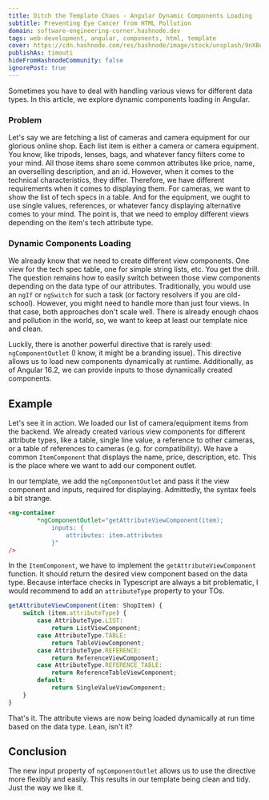 ```yaml
---
title: Ditch the Template Chaos - Angular Dynamic Components Loading
subtitle: Preventing Eye Cancer from HTML Pollution
domain: software-engineering-corner.hashnode.dev
tags: web-development, angular, components, html, template
cover: https://cdn.hashnode.com/res/hashnode/image/stock/unsplash/9nXBuHKkafU/upload/32547a47488e49867018f2436a958559.jpeg?w=1600&h=840&fit=crop&crop=entropy&auto=compress,format&format=webp
publishAs: timouti
hideFromHashnodeCommunity: false
ignorePost: true
---
```


Sometimes you have to deal with handling various views for different data types. In this article, we explore dynamic components loading in Angular.

### Problem
Let's say we are fetching a list of cameras and camera equipment for our glorious online shop. Each list item is either a camera or camera equipment. You know, like tripods, lenses, bags, and whatever fancy filters come to your mind. All those items share some common attributes like price, name, an overselling description, and an id. However, when it comes to the technical characteristics, they differ. Therefore, we have different requirements when it comes to displaying them. For cameras, we want to show the list of tech specs in a table. And for the equipment, we ought to use single values, references, or whatever fancy displaying alternative comes to your mind. The point is, that we need to employ different views depending on the item's tech attribute type.

### Dynamic Components Loading
We already know that we need to create different view components. One view for the tech spec table, one for simple string lists, etc. You get the drill. The question remains how to easily switch between those view components depending on the data type of our attributes. Traditionally, you would use an `ngIf` or `ngSwitch` for such a task (or factory resolvers if you are old-school). However, you might need to handle more than just four views. In that case, both approaches don't scale well. There is already enough chaos and pollution in the world, so, we want to keep at least our template nice and clean.

Luckily, there is another powerful directive that is rarely used: `ngComponentOutlet` (I know, it might be a branding issue). This directive allows us to load new components dynamically at runtime. Additionally, as of Angular 16.2, we can provide inputs to those dynamically created components.

## Example
Let's see it in action. We loaded our list of camera/equipment items from the backend. We already created various view components for different attribute types, like a table, single line value, a reference to other cameras, or a table of references to cameras (e.g. for compatibility). We have a common `ItemComponent` that displays the name, price, description, etc. This is the place where we want to add our component outlet.

In our template, we add the `ngComponentOutlet` and pass it the view component and inputs, required for displaying. Admittedly, the syntax feels a bit strange. 

```html
<ng-container 
        *ngComponentOutlet="getAttributeViewComponent(item); 
            inputs: {
                attributes: item.attributes
            }"
/>
```

In the `ItemComponent`, we have to implement the `getAttributeViewComponent` function. It should return the desired view component based on the data type.
Because interface checks in Typescript are always a bit problematic, I would recommend to add an `attributeType` property to your TOs. 

```typescript
getAttributeViewComponent(item: ShopItem) {
    switch (item.attributeType) {
        case AttributeType.LIST:
            return ListViewComponent;
        case AttributeType.TABLE:
            return TableViewComponent;
        case AttributeType.REFERENCE:
            return ReferenceViewComponent;
        case AttributeType.REFERENCE_TABLE:
            return ReferenceTableViewComponent;
        default:
            return SingleValueViewComponent;
    }
}
```

That's it. The attribute views are now being loaded dynamically at run time based on the data type. Lean, isn't it?

## Conclusion
The new input property of `ngComponentOutlet` allows us to use the directive more flexibly and easily. This results in our template being clean and tidy. Just the way we like it. 
